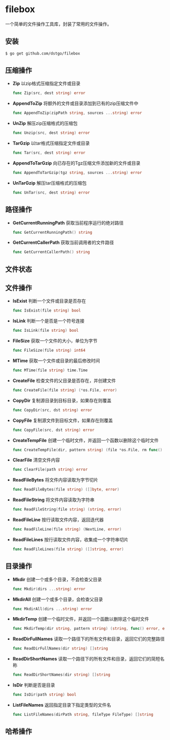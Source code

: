 # filebox

一个简单的文件操作工具库，封装了常用的文件操作。

## 安装

```sh
$ go get github.com/dstgo/filebox
```

## 压缩操作

* **Zip** 以zip格式压缩指定文件或目录

    ```go
    func Zip(src, dest string) error
    ```

* **AppendToZip** 将额外的文件或目录添加到已有的zip压缩文件中

    ```go
    func AppendToZip(zipPath string, sources ...string) error
    ```

* **UnZip** 解压zip压缩格式的压缩包

    ```go
    func Unzip(src, dest string) error
    ```

* **TarGzip** 以tar格式压缩指定文件或目录

    ```go
    func Tar(src, dest string) error
    ```

* **AppendToTarGzip** 向已存在的Tgz压缩文件添加新的文件或目录
  ```go
  func AppendToTarGzip(tgz string, sources ...string) error
  ```
* **UnTarGzip** 解压tar压缩格式的压缩包

    ```go
    func UnTar(src, dest string) error
    ```

## 路径操作

- **GetCurrentRunningPath** 获取当前程序运行的绝对路径

    ```go
    func GetCurrentRunningPath() string
    ```

- **GetCurrentCallerPath** 获取当前调用者的文件路径

    ```go
    func GetCurrentCallerPath() string
    ```

## 文件状态



## 文件操作

- **IsExist** 判断一个文件或目录是否存在

    ```go
    func IsExist(file string) bool
    ```
    
- **IsLink** 判断一个是否是一个符号连接

    ```go
    func IsLink(file string) bool
    ```

- **FileSize** 获取一个文件的大小，单位为字节

    ```go
    func FileSize(file string) int64
    ```

- **MTime** 获取一个文件或目录的最后修改时间

    ```go
    func MTime(file string) time.Time
    ```

- **CreateFile** 检查文件的父目录是否存在，并创建文件

    ```go
    func CreateFile(file string) (*os.File, error)
    ```

- **CopyDir** 复制源目录到目标目录，如果存在则覆盖

    ```go
    func CopyDir(src, dst string) error
    ```

- **CopyFile** 复制源文件到目标文件，如果存在则覆盖

    ```go
    func CopyFile(src, dst string) error
    ```

- **CreateTempFile** 创建一个临时文件，并返回一个函数以删除这个临时文件

    ```go
    func CreateTempFile(dir, pattern string) (file *os.File, rm func() error, err error)
    ```
- **ClearFile** 清空文件内容
  
  ```go
  func ClearFile(path string) error 
  ```

- **ReadFileBytes**  将文件内容读取为字节切片

    ```go
    func ReadFileBytes(file string) ([]byte, error)
    ```

- **ReadFileString** 将文件内容读取为字符串

    ```go
    func ReadFileString(file string) (string, error)
    ```
- **ReadFileLine** 按行读取文件内容，返回迭代器

    ```go
    func ReadFileLine(file string) (NextLine, error) 
    ```
  
- **ReadFileLines** 按行读取文件内容，收集成一个字符串切片

    ```go
    func ReadFileLines(file string) ([]string, error)
    ```

## 目录操作

- **Mkdir** 创建一个或多个目录，不会检查父目录

    ```go
    func Mkdir(dirs ...string) error 
    ```

- **MkdirAll** 创建一个或多个目录，会检查父目录

    ```go
    func MkdirAll(dirs ...string) error
    ```

- **MkdirTemp** 创建一个临时文件，并返回一个函数以删除这个临时文件

    ```go
    func MkdirTemp(dir string, pattern string) (string, func() error, error)
    ```

- **ReadDirFullNames** 读取一个路径下的所有文件和目录，返回它们的完整路径

    ```go
    func ReadDirFullNames(dir string) []string
    ```

- **ReadDirShortNames** 读取一个路径下的所有文件和目录，返回它们的简短名称

    ```go
    func ReadDirShortNames(dir string) []string
    ```

- **IsDir** 判断是否是目录

    ```go
    func IsDir(path string) bool
    ```

- **ListFileNames** 返回指定目录下指定类型的文件名

    ```go
    func ListFileNames(dirPath string, fileType FileType) []string
    ```
    

## 哈希操作
